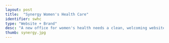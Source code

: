 ```yaml
---
layout: post
title:  "Synergy Women's Health Care"
identifier: swhc
type: "Website + Brand"
desc: "A new office for women's health needs a clean, welcoming website"
thumb: synergy.jpg
---
```

